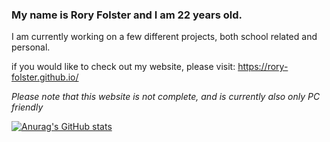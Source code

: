 ### My name is Rory Folster and I am 22 years old.

I am currently working on a few different projects, both school related and personal.

if you would like to check out my website, please visit: https://rory-folster.github.io/

*Please note that this website is not complete, and is currently also only PC friendly*


[![Anurag's GitHub stats](https://github-readme-stats.vercel.app/api?rory-folster=anuraghazra)](https://github.com/anuraghazra/github-readme-stats)


<!--
**Rory-Folster/rory-folster** is a ✨ _special_ ✨ repository because its `README.md` (this file) appears on your GitHub profile.

Here are some ideas to get you started:

- 🔭 I’m currently working on ...
- 🌱 I’m currently learning ...
- 👯 I’m looking to collaborate on ...
- 🤔 I’m looking for help with ...
- 💬 Ask me about ...
- 📫 How to reach me: ...
- 😄 Pronouns: ...
- ⚡ Fun fact: ...
-->
